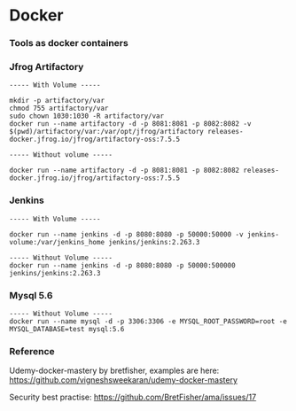 # Docker

### Tools as docker containers
### Jfrog Artifactory
```
----- With Volume -----

mkdir -p artifactory/var
chmod 755 artifactory/var
sudo chown 1030:1030 -R artifactory/var
docker run --name artifactory -d -p 8081:8081 -p 8082:8082 -v $(pwd)/artifactory/var:/var/opt/jfrog/artifactory releases-docker.jfrog.io/jfrog/artifactory-oss:7.5.5

----- Without volume -----

docker run --name artifactory -d -p 8081:8081 -p 8082:8082 releases-docker.jfrog.io/jfrog/artifactory-oss:7.5.5
```

### Jenkins
```
----- With Volume -----

docker run --name jenkins -d -p 8080:8080 -p 50000:50000 -v jenkins-volume:/var/jenkins_home jenkins/jenkins:2.263.3

----- Without Volume -----
docker run --name jenkins -d -p 8080:8080 -p 50000:500000 jenkins/jenkins:2.263.3

```

### Mysql 5.6
```
----- Without Volume -----
docker run --name mysql -d -p 3306:3306 -e MYSQL_ROOT_PASSWORD=root -e MYSQL_DATABASE=test mysql:5.6
```

### Reference
Udemy-docker-mastery by bretfisher, examples are here: https://github.com/vigneshsweekaran/udemy-docker-mastery

Security best practise: https://github.com/BretFisher/ama/issues/17
